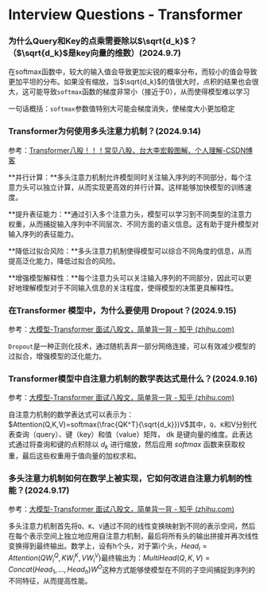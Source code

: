 # Interview Questions - Transformer

### 为什么Query和Key的点乘需要除以$\sqrt{d_k}$？（$\sqrt{d_k}$是key向量的维数）(2024.9.7)

在softmax函数中，较大的输入值会导致更加尖锐的概率分布，而较小的值会导致更加平坦的分布。如果没有缩放，当$\sqrt{d_k}$的值很大时，点积的结果也会很大，这可能导致`softmax`函数的梯度非常小（接近于0），从而使得模型难以学习

一句话概括：`softmax`参数值特别大可能会梯度消失，使梯度大小更加稳定



### Transformer为何使用多头注意力机制？(2024.9.14)

参考：[Transformer八股！！！常见八股、台大李宏毅图解、个人理解-CSDN博客](https://blog.csdn.net/weixin_45995838/article/details/139855696)

**并行计算：**多头注意力机制允许模型同时关注输入序列的不同部分，每个注意力头可以独立计算，从而实现更高效的并行计算。这样能够加快模型的训练速度。

**提升表征能力：**通过引入多个注意力头，模型可以学习到不同类型的注意力权重，从而捕捉输入序列中不同层次、不同方面的语义信息。这有助于提升模型对输入序列的表征能力。

**降低过拟合风险：**多头注意力机制使得模型可以综合不同角度的信息，从而提高泛化能力，降低过拟合的风险。

**增强模型解释性：**每个注意力头可以关注输入序列的不同部分，因此可以更好地理解模型对于不同输入信息的关注程度，使得模型的决策更具解释性。



### 在Transformer 模型中，为什么要使用 Dropout？(2024.9.15)

参考：[大模型-Transformer 面试八股文，简单背一背 - 知乎 (zhihu.com)](https://zhuanlan.zhihu.com/p/689965833)

`Dropout`是一种正则化技术，通过随机丢弃一部分网络连接，可以有效减少模型的过拟合，增强模型的泛化能力。



### Transformer模型中自注意力机制的数学表达式是什么？(2024.9.16)

参考：[大模型-Transformer 面试八股文，简单背一背 - 知乎 (zhihu.com)](https://zhuanlan.zhihu.com/p/689965833)

自注意力机制的数学表达式可以表示为：$Attention(Q,K,V)=softmax(\frac{QK^T}{\sqrt{d_k}})V$其中，`Q`、`K`和V分别代表查询（query）、键（key）和值（value）矩阵， dk 是键向量的维度。此表达式通过将查询和键的点积除以 $d_k$ 进行缩放，然后应用 $softmax$ 函数来获取权重，最后这些权重用于值向量的加权求和。



### 多头注意力机制如何在数学上被实现，它如何改进自注意力机制的性能？(2024.9.17)

参考：[大模型-Transformer 面试八股文，简单背一背 - 知乎 (zhihu.com)](https://zhuanlan.zhihu.com/p/689965833)

多头注意力机制首先将`Q`、`K`、`V`通过不同的线性变换映射到不同的表示空间，然后在每个表示空间上独立地应用自注意力机制，最后将所有头的输出拼接并再次线性变换得到最终输出。数学上，设有h个头，对于第i个头，$Head_i=Attention(QW_i^Q,KW_i^K,VW_i^V)$最终输出为：$MultiHead(Q,K,V)=Concat(Head_1,...,Head_h)W^O$这种方式能够使模型在不同的子空间捕捉到序列的不同特征，从而提高性能。

